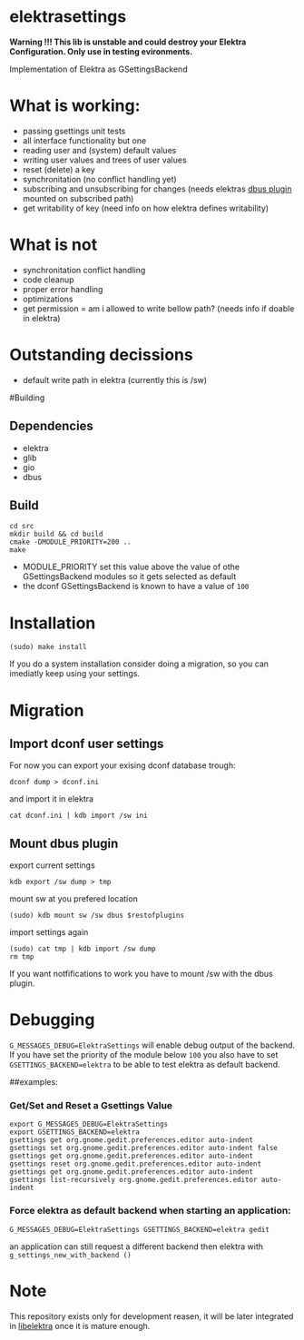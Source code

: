 # elektrasettings

 **__Warning__ !!! This lib is unstable and could destroy your Elektra Configuration. Only use in testing evironments.**

 Implementation of Elektra as GSettingsBackend

# What is working:
 * passing gsettings unit tests
 * all interface functionality but one
  * reading user and (system) default values
  * writing user values and trees of user values
  * reset (delete) a key
  * synchronitation (no conflict handling yet)
  * subscribing and unsubscribing for changes (needs elektras [dbus plugin](https://github.com/ElektraInitiative/libelektra/tree/master/src/plugins/dbus) mounted on subscribed path)
  * get writability of key (need info on how elektra defines writability)

# What is not
 * synchronitation conflict handling
 * code cleanup
 * proper error handling
 * optimizations
 * get permission = am i allowed to write bellow path? (needs info if doable in elektra)

# Outstanding decissions
 * default write path in elektra (currently this is /sw)

#Building
## Dependencies
 * elektra
 * glib
 * gio
 * dbus

## Build
```shell
cd src
mkdir build && cd build
cmake -DMODULE_PRIORITY=200 ..
make
```

 * MODULE_PRIORITY set this value above the value of othe GSettingsBackend modules so it gets selected as default
  * the dconf GSettingsBackend is known to have a value of `100`

# Installation
```shell
(sudo) make install
```

If you do a system installation consider doing a migration, so you can imediatly keep using your settings.

# Migration
## Import dconf user settings
For now you can export your exising dconf database trough:
```shell
dconf dump > dconf.ini
```
and import it in elektra
```shell
cat dconf.ini | kdb import /sw ini
```

## Mount dbus plugin
export current settings
```shell
kdb export /sw dump > tmp
```
mount sw at you prefered location
```shell
(sudo) kdb mount sw /sw dbus $restofplugins
```
import settings again
```shell
(sudo) cat tmp | kdb import /sw dump
rm tmp
```

If you want notfifications to work you have to mount /sw with the dbus plugin.

# Debugging
`G_MESSAGES_DEBUG=ElektraSettings` will enable debug output of the backend. If you have
set the priority of the module below `100` you also have to set `GSETTINGS_BACKEND=elektra`
to be able to test elektra as default backend.

##examples:
### Get/Set and Reset a Gsettings Value
```shell
export G_MESSAGES_DEBUG=ElektraSettings
export GSETTINGS_BACKEND=elektra
gsettings get org.gnome.gedit.preferences.editor auto-indent
gsettings set org.gnome.gedit.preferences.editor auto-indent false
gsettings get org.gnome.gedit.preferences.editor auto-indent
gsettings reset org.gnome.gedit.preferences.editor auto-indent
gsettings get org.gnome.gedit.preferences.editor auto-indent
gsettings list-recursively org.gnome.gedit.preferences.editor auto-indent
```
### Force elektra as default backend when starting an application:
```shell
G_MESSAGES_DEBUG=ElektraSettings GSETTINGS_BACKEND=elektra gedit
```

an application can still request a different backend then elektra with `g_settings_new_with_backend ()`

# Note
This repository exists only for development reasen, it will be later integrated 
in [libelektra](https://github.com/ElektraInitiative/libelektra) once it is mature enough.
